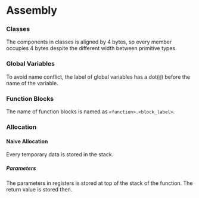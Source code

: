 # Assembly

### Classes
The components in classes is aligned by 4 bytes, so every member occupies 4
bytes despite the different width between primitive types.

### Global Variables
To avoid name conflict, the label of global variables has a dot(`@`) before
the name of the variable.

### Function Blocks
The name of function blocks is named as `<function>.<block_label>`.

### Allocation

#### Naive Allocation
Every temporary data is stored in the stack.

##### Parameters
The parameters in registers is stored at top of the stack of the function.
The return value is stored then.
